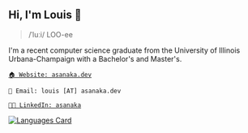 ## Hi, I'm Louis :wave:

> /ˈluːi/ LOO-ee

I'm a recent computer science graduate from the University of Illinois Urbana-Champaign with a Bachelor's and Master's.

[`🏠 Website: asanaka.dev`][website]

`📧 Email: louis [AT] asanaka.dev`

[`🧑‍💻 LinkedIn: asanaka`][linkedin]

[![Languages Card](<https://github-readme-stats.vercel.app/api/top-langs/?username=louisasanaka&theme=vue-dark&layout=compact&custom_title=Top Languages by lines of code>)][github repos]

[website]: https://asanaka.dev
[github repos]: https://github.com/LouisAsanaka?tab=repositories
[linkedin]: https://www.linkedin.com/in/asanaka
